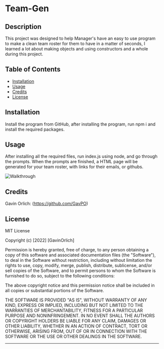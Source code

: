 # Team-Gen

## Description

This project was designed to help Manager's have an easy to use program to make a clean team roster for them to have in a matter of seconds, I learned a lot about making objects and using constructors and a whole during this project.

## Table of Contents 

- [Installation](#installation)
- [Usage](#usage)
- [Credits](#credits)
- [License](#license)

## Installation

Install the program from GitHub, after installing the program, run npm i and install the required packages.

## Usage

After installing all the required files, run index.js using node, and go through the prompts. When the prompts are finished, a HTML page will be generated for your team roster, with links for their emails, or githubs.

![Walkthrough](./assets/images/walkthrough.gif)

## Credits

Gavin Orlich: (https://github.com/GavPO)

## License

MIT License

Copyright (c) [2022] [GavinOrlich]

Permission is hereby granted, free of charge, to any person obtaining a copy of this software and associated documentation files (the "Software"), to deal in the Software without restriction, including without limitation the rights to use, copy, modify, merge, publish, distribute, sublicense, and/or sell copies of the Software, and to permit persons to whom the Software is furnished to do so, subject to the following conditions:

The above copyright notice and this permission notice shall be included in all copies or substantial portions of the Software.

THE SOFTWARE IS PROVIDED "AS IS", WITHOUT WARRANTY OF ANY KIND, EXPRESS OR IMPLIED, INCLUDING BUT NOT LIMITED TO THE WARRANTIES OF MERCHANTABILITY, FITNESS FOR A PARTICULAR PURPOSE AND NONINFRINGEMENT. IN NO EVENT SHALL THE AUTHORS OR COPYRIGHT HOLDERS BE LIABLE FOR ANY CLAIM, DAMAGES OR OTHER LIABILITY, WHETHER IN AN ACTION OF CONTRACT, TORT OR OTHERWISE, ARISING FROM, OUT OF OR IN CONNECTION WITH THE SOFTWARE OR THE USE OR OTHER DEALINGS IN THE SOFTWARE.

---